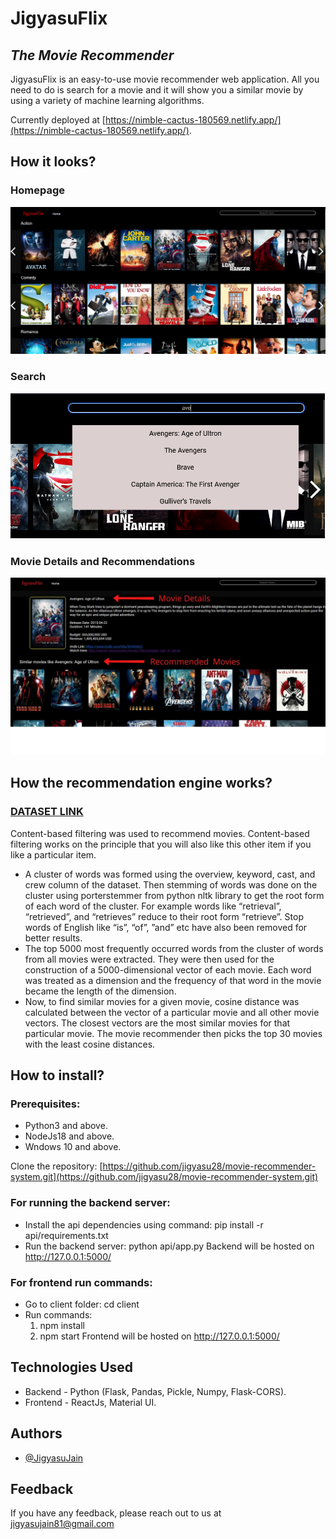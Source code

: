 
# JigyasuFlix
## _The Movie Recommender_



JigyasuFlix is an easy-to-use movie recommender web application. All you need to do is search for a movie and it will show you a similar movie by using a variety of machine learning algorithms.

Currently deployed at [https://nimble-cactus-180569.netlify.app/](https://nimble-cactus-180569.netlify.app/).


## How it looks?

### Homepage
![](screenshots/1.png)
### Search
![](screenshots/2.png)
### Movie Details and Recommendations
![](screenshots/3.jpg)


## How the recommendation engine works?
### [DATASET LINK](https://www.kaggle.com/datasets/tmdb/tmdb-movie-metadata?select=tmdb_5000_credits.csv)
Content-based filtering was used to recommend movies. Content-based filtering works on the principle that you will also like this other item if you like a particular item. 
* A cluster of words was formed using the overview, keyword, cast, and crew column of the dataset. Then stemming of words was done on the cluster using porterstemmer from python nltk library to get the root form of each word of the cluster. For example words like “retrieval”, “retrieved”, and “retrieves” reduce to their root form “retrieve”. Stop words of English like “is”, “of”, ”and” etc have also been removed for better results.
* The top 5000 most frequently occurred words from the cluster of words from all movies were extracted. They were then used for the construction of a 5000-dimensional vector of each movie. Each word was treated as a dimension and the frequency of that word in the movie became the length of the dimension. 
* Now, to find similar movies for a given movie, cosine distance was calculated between the vector of a particular movie and all other movie vectors. The closest vectors are the most similar movies for that particular movie. The movie recommender then picks the top 30 movies with the least cosine distances.

## How to install?

### Prerequisites: 
* Python3 and above.
* NodeJs18 and above.
* Wndows 10 and above.

Clone the repository: [https://github.com/jigyasu28/movie-recommender-system.git](https://github.com/jigyasu28/movie-recommender-system.git)
### For running the backend server:
* Install the api dependencies using command: pip install -r api/requirements.txt
* Run the backend server: python api/app.py
Backend will be hosted on http://127.0.0.1:5000/
### For frontend run commands:
* Go to client folder: cd client
* Run commands: 
   1. npm install
   2. npm start
Frontend will be hosted on http://127.0.0.1:5000/
## Technologies Used
* Backend - Python (Flask, Pandas, Pickle, Numpy, Flask-CORS).
* Frontend - ReactJs, Material UI.
## Authors

- [@JigyasuJain](https://github.com/jigyasu28)


## Feedback

If you have any feedback, please reach out to us at jigyasujain81@gmail.com
